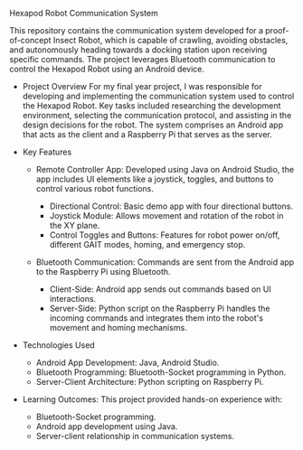 Hexapod Robot Communication System

This repository contains the communication system developed for a proof-of-concept Insect Robot, which is capable of crawling, avoiding obstacles, and autonomously heading towards a docking station upon receiving specific commands. The project leverages Bluetooth communication to control the Hexapod Robot using an Android device.

- Project Overview
  For my final year project, I was responsible for developing and implementing the communication system used to control the Hexapod Robot. Key tasks included researching the development environment, selecting the communication protocol, and assisting in the design decisions for the robot. The system comprises an Android app that acts as the client and a Raspberry Pi that serves as the server.

- Key Features
  - Remote Controller App: Developed using Java on Android Studio, the app includes UI elements like a joystick, toggles, and buttons to control various robot functions.
    - Directional Control: Basic demo app with four directional buttons.
    - Joystick Module: Allows movement and rotation of the robot in the XY plane.
    - Control Toggles and Buttons: Features for robot power on/off, different GAIT modes, homing, and emergency stop.
      
  - Bluetooth Communication: Commands are sent from the Android app to the Raspberry Pi using Bluetooth.
    - Client-Side: Android app sends out commands based on UI interactions.
    - Server-Side: Python script on the Raspberry Pi handles the incoming commands and integrates them into the robot's movement and homing mechanisms.
      
- Technologies Used
    - Android App Development: Java, Android Studio.
    - Bluetooth Programming: Bluetooth-Socket programming in Python.
    - Server-Client Architecture: Python scripting on Raspberry Pi.
      
- Learning Outcomes: This project provided hands-on experience with:
  - Bluetooth-Socket programming.
  - Android app development using Java.
  - Server-client relationship in communication systems.
